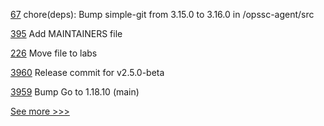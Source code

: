 
[67](https://github.com/hyperledger-labs/fabric-opssc/pull/67) chore(deps): Bump simple-git from 3.15.0 to 3.16.0 in /opssc-agent/src

[395](https://github.com/hyperledger-labs/private-data-objects/pull/395) Add MAINTAINERS file

[226](https://github.com/hyperledger-labs/hyperledger-labs.github.io/pull/226) Move file to labs

[3960](https://github.com/hyperledger/fabric/pull/3960) Release commit for v2.5.0-beta

[3959](https://github.com/hyperledger/fabric/pull/3959) Bump Go to 1.18.10 (main)


[See more >>>](https://start-here.hyperledger.org/pull-requests)
